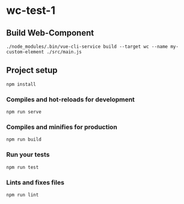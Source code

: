 # wc-test-1

## Build Web-Component
```
./node_modules/.bin/vue-cli-service build --target wc --name my-custom-element ./src/main.js
```

## Project setup
```
npm install
```

### Compiles and hot-reloads for development
```
npm run serve
```

### Compiles and minifies for production
```
npm run build
```

### Run your tests
```
npm run test
```

### Lints and fixes files
```
npm run lint
```
